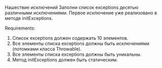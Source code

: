 Нашествие исключений
Заполни список exceptions десятью различными исключениями.
Первое исключение уже реализовано в методе initExceptions.


Requirements:
1. Список exceptions должен содержать 10 элементов.
2. Все элементы списка exceptions должны быть исключениями (потомками класса Throwable).
3. Все элементы списка exceptions должны быть уникальны.
4. Метод initExceptions должен быть статическим.
